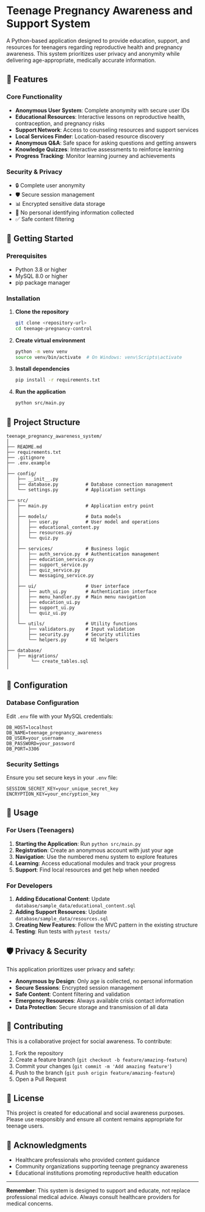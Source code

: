 # Teenage Pregnancy Awareness and Support System

A Python-based application designed to provide education, support, and resources for teenagers regarding reproductive health and pregnancy awareness. This system prioritizes user privacy and anonymity while delivering age-appropriate, medically accurate information.

## 🌟 Features

### Core Functionality

- **Anonymous User System**: Complete anonymity with secure user IDs
- **Educational Resources**: Interactive lessons on reproductive health, contraception, and pregnancy risks
- **Support Network**: Access to counseling resources and support services
- **Local Services Finder**: Location-based resource discovery
- **Anonymous Q&A**: Safe space for asking questions and getting answers
- **Knowledge Quizzes**: Interactive assessments to reinforce learning
- **Progress Tracking**: Monitor learning journey and achievements

### Security & Privacy

- 🔒 Complete user anonymity
- 🛡️ Secure session management
- 📊 Encrypted sensitive data storage
- 🚫 No personal identifying information collected
- ✅ Safe content filtering

## 🚀 Getting Started

### Prerequisites
- Python 3.8 or higher
- MySQL 8.0 or higher
- pip package manager

### Installation

1. **Clone the repository**
   ```bash
   git clone <repository-url>
   cd teenage-pregnancy-control
   ```

2. **Create virtual environment**
   ```bash
   python -m venv venv
   source venv/bin/activate  # On Windows: venv\Scripts\activate
   ```

3. **Install dependencies**
   ```bash
   pip install -r requirements.txt
   ```

4. **Run the application**
   ```bash
   python src/main.py
   ```

## 📂 Project Structure

```
teenage_pregnancy_awareness_system/
│
├── README.md
├── requirements.txt
├── .gitignore
├── .env.example
│
├── config/
│   ├── __init__.py
│   ├── database.py          # Database connection management
│   └── settings.py          # Application settings
│
├── src/
│   ├── main.py              # Application entry point
│   │
│   ├── models/              # Data models
│   │   ├── user.py          # User model and operations
│   │   ├── educational_content.py
│   │   ├── resources.py
│   │   └── quiz.py
│   │
│   ├── services/            # Business logic
│   │   ├── auth_service.py  # Authentication management
│   │   ├── education_service.py
│   │   ├── support_service.py
│   │   ├── quiz_service.py
│   │   └── messaging_service.py
│   │
│   ├── ui/                  # User interface
│   │   ├── auth_ui.py       # Authentication interface
│   │   ├── menu_handler.py  # Main menu navigation
│   │   ├── education_ui.py
│   │   ├── support_ui.py
│   │   └── quiz_ui.py
│   │
│   └── utils/               # Utility functions
│       ├── validators.py    # Input validation
│       ├── security.py      # Security utilities
│       └── helpers.py       # UI helpers
│
├── database/
│   ├── migrations/
│        └── create_tables.sql
│  

```

## 🔧 Configuration

### Database Configuration
Edit `.env` file with your MySQL credentials:
```
DB_HOST=localhost
DB_NAME=teenage_pregnancy_awareness
DB_USER=your_username
DB_PASSWORD=your_password
DB_PORT=3306
```

### Security Settings
Ensure you set secure keys in your `.env` file:
```
SESSION_SECRET_KEY=your_unique_secret_key
ENCRYPTION_KEY=your_encryption_key
```

## 🎯 Usage

### For Users (Teenagers)
1. **Starting the Application**: Run `python src/main.py`
2. **Registration**: Create an anonymous account with just your age
3. **Navigation**: Use the numbered menu system to explore features
4. **Learning**: Access educational modules and track your progress
5. **Support**: Find local resources and get help when needed

### For Developers
1. **Adding Educational Content**: Update `database/sample_data/educational_content.sql`
2. **Adding Support Resources**: Update `database/sample_data/resources.sql`
3. **Creating New Features**: Follow the MVC pattern in the existing structure
4. **Testing**: Run tests with `pytest tests/`

## 🛡️ Privacy & Security

This application prioritizes user privacy and safety:

- **Anonymous by Design**: Only age is collected, no personal information
- **Secure Sessions**: Encrypted session management
- **Safe Content**: Content filtering and validation
- **Emergency Resources**: Always available crisis contact information
- **Data Protection**: Secure storage and transmission of all data


## 🤝 Contributing

This is a collaborative project for social awareness. To contribute:

1. Fork the repository
2. Create a feature branch (`git checkout -b feature/amazing-feature`)
3. Commit your changes (`git commit -m 'Add amazing feature'`)
4. Push to the branch (`git push origin feature/amazing-feature`)
5. Open a Pull Request


## 📄 License

This project is created for educational and social awareness purposes. Please use responsibly and ensure all content remains appropriate for teenage users.

## 🙏 Acknowledgments

- Healthcare professionals who provided content guidance
- Community organizations supporting teenage pregnancy awareness
- Educational institutions promoting reproductive health education

---

**Remember**: This system is designed to support and educate, not replace professional medical advice. Always consult healthcare providers for medical concerns.